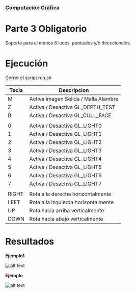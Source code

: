 ### Computación Gráfica

# Parte 3 Obligatorio

Soporte para al menos 8 luces, puntuales y/o direccionales.

# Ejecución

Correr el script run.sh


| Tecla | Descripcion                          |
|-------|--------------------------------------|
| M     | Activa imagen Solida / Malla Alambre |
| Z     | Activa / Desactiva GL_DEPTH_TEST     |
| B     | Activa / Desactiva GL_CULL_FACE      |
|||
| 0     | Activa / Desactiva GL_LIGHT0         |
| 1     | Activa / Desactiva GL_LIGHT1         |
| 2     | Activa / Desactiva GL_LIGHT2         |
| 3     | Activa / Desactiva GL_LIGHT3         |
| 4     | Activa / Desactiva GL_LIGHT4         |
| 5     | Activa / Desactiva GL_LIGHT5         |
| 6     | Activa / Desactiva GL_LIGHT6         |
| 7     | Activa / Desactiva GL_LIGHT7         |
|||
| RIGHT | Rota a la derecha horizontalmente    |
| LEFT  | Rota a la izquierda horizontalmente  |
| UP    | Rota hacia arriba verticalmente      |
| DOWN  | Rota hacia abajo verticalmente       |

# Resultados

**Ejemplo1**

![alt text](https://github.com/nandotorterolo/computaciongrafica/blob/master/obligatorio/3/Example1.png "Example1")

**Ejemplo**

![alt text](https://github.com/nandotorterolo/computaciongrafica/blob/master/obligatorio/3/Example2.png "Example1")


